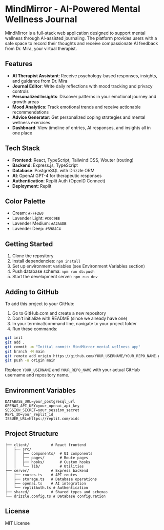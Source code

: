 # MindMirror - AI-Powered Mental Wellness Journal

MindMirror is a full-stack web application designed to support mental wellness through AI-assisted journaling. The platform provides users with a safe space to record their thoughts and receive compassionate AI feedback from Dr. Mira, your virtual therapist.

## Features

- **AI Therapist Assistant**: Receive psychology-based responses, insights, and guidance from Dr. Mira
- **Journal Editor**: Write daily reflections with mood tracking and privacy controls
- **Personalized Insights**: Discover patterns in your emotional journey and growth areas
- **Mood Analytics**: Track emotional trends and receive actionable recommendations
- **Advice Generator**: Get personalized coping strategies and mental wellness exercises
- **Dashboard**: View timeline of entries, AI responses, and insights all in one place

## Tech Stack

- **Frontend**: React, TypeScript, Tailwind CSS, Wouter (routing)
- **Backend**: Express.js, TypeScript
- **Database**: PostgreSQL with Drizzle ORM
- **AI**: OpenAI GPT-4 for therapeutic responses
- **Authentication**: Replit Auth (OpenID Connect)
- **Deployment**: Replit

## Color Palette

- Cream: `#FFF2E0`
- Lavender Light: `#C0C9EE`
- Lavender Medium: `#A2AADB`
- Lavender Deep: `#898AC4`

## Getting Started

1. Clone the repository
2. Install dependencies: `npm install`
3. Set up environment variables (see Environment Variables section)
4. Push database schema: `npm run db:push`
5. Start the development server: `npm run dev`

## Adding to GitHub

To add this project to your GitHub:

1. Go to GitHub.com and create a new repository
2. Don't initialize with README (since we already have one)
3. In your terminal/command line, navigate to your project folder
4. Run these commands:

```bash
git init
git add .
git commit -m "Initial commit: MindMirror mental wellness app"
git branch -M main
git remote add origin https://github.com/YOUR_USERNAME/YOUR_REPO_NAME.git
git push -u origin main
```

Replace `YOUR_USERNAME` and `YOUR_REPO_NAME` with your actual GitHub username and repository name.

## Environment Variables

```
DATABASE_URL=your_postgresql_url
OPENAI_API_KEY=your_openai_api_key
SESSION_SECRET=your_session_secret
REPL_ID=your_replit_id
ISSUER_URL=https://replit.com/oidc
```

## Project Structure

```
├── client/          # React frontend
│   ├── src/
│   │   ├── components/  # UI components
│   │   ├── pages/       # Route pages
│   │   ├── hooks/       # Custom hooks
│   │   └── lib/         # Utilities
├── server/          # Express backend
│   ├── routes.ts    # API routes
│   ├── storage.ts   # Database operations
│   ├── openai.ts    # AI integration
│   └── replitAuth.ts # Authentication
├── shared/          # Shared types and schemas
└── drizzle.config.ts # Database configuration
```

## License

MIT License